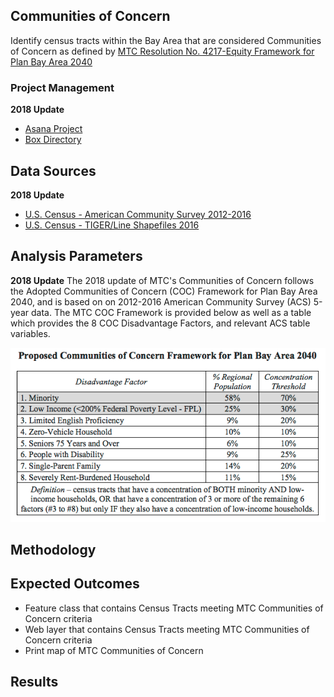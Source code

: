 ## Communities of Concern 

Identify census tracts within the Bay Area that are considered Communities of Concern as defined by [MTC Resolution No. 4217-Equity Framework for Plan Bay Area 2040](https://mtc.legistar.com/LegislationDetail.aspx?ID=2555452&GUID=575A6D3F-B8B8-44CF-9F2D-ABEF8B3C9F06&Options=ID|Text|&Search=%22communities+of+concern%22)

### Project Management 

**2018 Update**
- [Asana Project](https://app.asana.com/0/229355710745434/526057462891473)
- [Box Directory](https://mtcdrive.box.com/s/nszb0i88eheraaa0303nithjl7ej496y)

## Data Sources

**2018 Update**
- [U.S. Census - American Community Survey 2012-2016](https://www.census.gov/programs-surveys/acs/)
- [U.S. Census - TIGER/Line Shapefiles 2016](https://www.census.gov/geo/maps-data/data/tiger-line.html)

## Analysis Parameters

**2018 Update**
The 2018 update of MTC's Communities of Concern follows the Adopted Communities of Concern (COC) Framework for Plan Bay Area 2040, and is based on on 2012-2016 American Community Survey (ACS) 5-year data. The MTC COC Framework is provided below as well as a table which provides the 8 COC Disadvantage Factors, and relevant ACS table variables. 

![COC Framework](README_Images/COC_Framework_PBA2040.png)  
  


## Methodology


## Expected Outcomes

- Feature class that contains Census Tracts meeting MTC Communities of Concern criteria 
- Web layer that contains Census Tracts meeting MTC Communities of Concern criteria 
- Print map of MTC Communities of Concern

## Results

